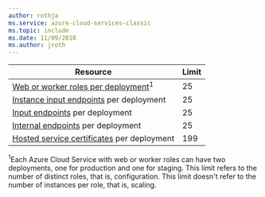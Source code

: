 ```yaml
---
author: rothja
ms.service: azure-cloud-services-classic
ms.topic: include
ms.date: 11/09/2018    
ms.author: jroth
---
```

| Resource | Limit |
| --- | --- |
| [Web or worker roles per deployment](../articles/cloud-services/cloud-services-choose-me.md)<sup>1</sup> |25 |
| [Instance input endpoints](/previous-versions/azure/reference/gg557552(v=azure.100)#instanceinputendpoint) per deployment |25 |
| [Input endpoints](/previous-versions/azure/reference/gg557552(v=azure.100)#inputendpoint) per deployment |25 |
| [Internal endpoints](/previous-versions/azure/reference/gg557552(v=azure.100)#internalendpoint) per deployment |25 |
| [Hosted service certificates](../articles/cloud-services/cloud-services-certs-create.md#what-are-service-certificates) per deployment |199 |

<sup>1</sup>Each Azure Cloud Service with web or worker roles can have two deployments, one for production and one for staging. This limit refers to the number of distinct roles, that is, configuration. This limit doesn't refer to the number of instances per role, that is, scaling.

